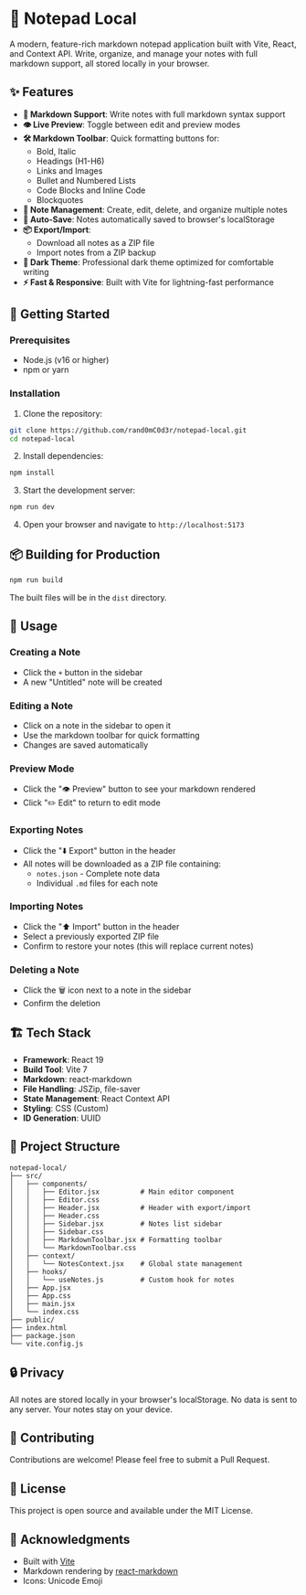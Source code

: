 # 📝 Notepad Local

A modern, feature-rich markdown notepad application built with Vite, React, and Context API. Write, organize, and manage your notes with full markdown support, all stored locally in your browser.

## ✨ Features

- **🎨 Markdown Support**: Write notes with full markdown syntax support
- **👁️ Live Preview**: Toggle between edit and preview modes
- **🛠️ Markdown Toolbar**: Quick formatting buttons for:
  - Bold, Italic
  - Headings (H1-H6)
  - Links and Images
  - Bullet and Numbered Lists
  - Code Blocks and Inline Code
  - Blockquotes
- **📂 Note Management**: Create, edit, delete, and organize multiple notes
- **💾 Auto-Save**: Notes automatically saved to browser's localStorage
- **📦 Export/Import**: 
  - Download all notes as a ZIP file
  - Import notes from a ZIP backup
- **🌙 Dark Theme**: Professional dark theme optimized for comfortable writing
- **⚡ Fast & Responsive**: Built with Vite for lightning-fast performance

## 🚀 Getting Started

### Prerequisites

- Node.js (v16 or higher)
- npm or yarn

### Installation

1. Clone the repository:
```bash
git clone https://github.com/rand0mC0d3r/notepad-local.git
cd notepad-local
```

2. Install dependencies:
```bash
npm install
```

3. Start the development server:
```bash
npm run dev
```

4. Open your browser and navigate to `http://localhost:5173`

## 📦 Building for Production

```bash
npm run build
```

The built files will be in the `dist` directory.

## 🎯 Usage

### Creating a Note
- Click the `+` button in the sidebar
- A new "Untitled" note will be created

### Editing a Note
- Click on a note in the sidebar to open it
- Use the markdown toolbar for quick formatting
- Changes are saved automatically

### Preview Mode
- Click the "👁️ Preview" button to see your markdown rendered
- Click "✏️ Edit" to return to edit mode

### Exporting Notes
- Click the "⬇️ Export" button in the header
- All notes will be downloaded as a ZIP file containing:
  - `notes.json` - Complete note data
  - Individual `.md` files for each note

### Importing Notes
- Click the "⬆️ Import" button in the header
- Select a previously exported ZIP file
- Confirm to restore your notes (this will replace current notes)

### Deleting a Note
- Click the 🗑️ icon next to a note in the sidebar
- Confirm the deletion

## 🏗️ Tech Stack

- **Framework**: React 19
- **Build Tool**: Vite 7
- **Markdown**: react-markdown
- **File Handling**: JSZip, file-saver
- **State Management**: React Context API
- **Styling**: CSS (Custom)
- **ID Generation**: UUID

## 📁 Project Structure

```
notepad-local/
├── src/
│   ├── components/
│   │   ├── Editor.jsx          # Main editor component
│   │   ├── Editor.css
│   │   ├── Header.jsx          # Header with export/import
│   │   ├── Header.css
│   │   ├── Sidebar.jsx         # Notes list sidebar
│   │   ├── Sidebar.css
│   │   ├── MarkdownToolbar.jsx # Formatting toolbar
│   │   └── MarkdownToolbar.css
│   ├── context/
│   │   └── NotesContext.jsx    # Global state management
│   ├── hooks/
│   │   └── useNotes.js         # Custom hook for notes
│   ├── App.jsx
│   ├── App.css
│   ├── main.jsx
│   └── index.css
├── public/
├── index.html
├── package.json
└── vite.config.js
```

## 🔒 Privacy

All notes are stored locally in your browser's localStorage. No data is sent to any server. Your notes stay on your device.

## 🤝 Contributing

Contributions are welcome! Please feel free to submit a Pull Request.

## 📄 License

This project is open source and available under the MIT License.

## 🙏 Acknowledgments

- Built with [Vite](https://vitejs.dev/)
- Markdown rendering by [react-markdown](https://github.com/remarkjs/react-markdown)
- Icons: Unicode Emoji
